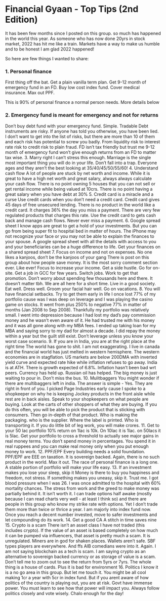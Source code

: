 # Financial Gyaan - Top Tips (2nd Edition)

<!-- This is revised post to be created
https://www.facebook.com/groups/asanideasforwealth/posts/8358643037539849/
-->

It has been few months since I posted on this group. so much has happened in the world this year. As someone who has now done 20yrs in stock market, 2022 has hit me like a train. Markets have a way to make us humble and to be honest I am glad 2022 happened! 

So here are few things I wanted to share: 

### 1. Personal finance 
First thing off the bat. Get a plain vanilla term plan. Get 9-12 month of emergency fund in an FD. Buy low cost index fund. Cover medical insurance. Max out PPF. 

This is 90% of personal finance a normal person needs. More details below

### 2. Emergency fund is meant for emergency and not for returns
Don’t buy debt fund with your emergency fund. Simple. Tradable Debt instruments are risky. If anyone has told you otherwise, you have been lied. I don’t want to get into the list of risks, but there are more than 10 of them and each risk has potential to screw you badly. From liquidity risk to interest rate risk to credit risk to plain fraud. 
FD isn’t tax friendly but trust me 9-12 month of emergency fund won’t give enough returns from an FD to matter tax wise. 
3. Marry right 
I can’t stress this enough. Marriage is the single most important thing you will do in your life. Don’t fall into a trap. Everyone ages and they aren’t the best looking at 35/40/45/50/55/60! 
4. Understand cash flow
A lot of people are stuck by net worth and income. While it is great to have a high net worth and great salary, always always calculate your cash flow. 
There is no point owning 5 houses that you can not sell or get rental income while being valued at 10crs. 
There is no point having a great salary when you have debt at 30%
5. Credit card is a miracle and a curse 
Use credit cards when you don’t need a credit card. Credit card gives 45 days of free unsecured lending. There is no product in the world like a credit card. 
It charges 36% the day you miss a payment. There are very few regulated products that charges this rate. 
Use the credit card to gets cash back and manage cash flows. Never ever miss a payment. 
6. Google spread sheet 
I know apps are great to get a hold of your investments. But you can go from being super fit to hospital bed in matter of hours. The iPhone may not recognize your face or you may not be able to explain the finances to your spouse. 
A google spread sheet with all the details with access to you and your beneficiaries can be a huge difference to life. 
Get your finances on a shared spread sheet 
7. Focus on income and not on expenses. No one likes a kanjoos, don’t be the kanjoos of your gang
There is post on this group about how people save money. It is the most sorry comment section ever. Like ever! 
Focus to increase your income. Get a side hustle. Go for on-site. Get a job in GCC for few years. Switch jobs. Work to get that promotion. 
Don’t worry about spending few thousands here and there. It doesn’t matter tbh. We are all here for a short time. Live in a good society. Eat well. Dress well. Groom your facial hair well. Go on vacations. 
8. You will have financial setbacks. Try to get them early in life 
I once lost 77% of my portfolio cause was I was deep on leverage and I was playing the casino game on stocks. It went from plus 250% to negative 77% in matter of months (Jan 2008 to Sep 2008). Thankfully my portfolio was relatively small. I went into depression because I had lost my dad’s pay commission money and he wasn’t even aware of it. He had trusted me with his money and it was all gone along with my MBA fees. 
I ended up taking loan for my MBA and saying sorry to my dad for almost a decade. I did repay the money within a year but the guilt still exist. 
Don’t leverage unless you know your worst case scenario. 
9. If you are in India, you are at the right place at the right time 
The world has gone to shit. I am not exaggerating. I live in canada and the financial world has just melted in western hemisphere. The western economies are in stagflation. US markets are below 200DMA with inverted yield curve and expected rate hike while inflation refuses to go away. 
India is at ATH. There is growth expected of 6.8%. Inflation hasn’t been bad wrt peers. Currency has held up. Russian oil has helped. 
The big money is just waiting to pour in. Don’t miss the bus. 
10. Mulitbaggers 
You might wonder if there are multibaggers left in india. The answer is simple - Yes. They are right in front of you. 
I picked Page Industries early cause I spoke to a shopkeeper on why he is keeping Jockey products in the front aisle while rest are in back aisles. 
Speak to your shopkeepers on what people are buying. Look at the carts of other shoppers of what they are buying. If you do this often, you will be able to pick the product that is sticking with consumers. Then go in-depth of that product. Who is making the packaging. who is the supplier. Where the label is printed. Who is transporting it. If you do little bit of leg work, you will make crores. 
11. Get to your 50 lac portfolio 
10% return on 1lac is 10k. On 10lac it is 1lac. on 50lacs it is 5lac. Get your portfolio to cross a threshold to actually see major gains in real money terms. 
You don’t spend money in percentages. You spend it in real ruppees and you can make real money only when you put enough money to work. 
12. PPF/EPF 
Every building needs a solid foundation. PPF/EPF are EEE on taxation. It is sovereign backed. Again, there is no such product in the world. Max it out. 
The race of personal finance is a long one. A stable portion of portfolio will make your life easy. 
13. If an investment makes you lose your sleep, skip it 
Money is there to buy you happiness and freedom, not stress. If something makes you uneasy, skip it. 
Trust me. I got blood pressure when I was 26. I was once admitted to the hospital with 60% mortality chances. The stress from work and the greed to make money was partially behind it. It isn’t worth it. 
I can trade options half awake (mostly because I can read charts very well - at least I think so) and there are people in this group who know my strike rate with options. Yet I don’t trade them more than twice or thrice a year. I am majorly into index fund now. 
Once you reach a decent number invested, move to safer investments and let compounding do its work. 
14. Get a good CA
A stitch in time saves nine
15. Crypto is a scam
There isn’t an asset class I have not traded (this includes crypto). If the value of an asset is based completely on how much it can be pumped via influencers, that asset is pretty much a scam. 
It is unregulated. Miners are in god for shaken places. Wallets aren’t safe. SBF types players are everywhere. And ffs AIB comedians were into it. 
Again. I am not saying blockchain as a tech is scam. I am saying crypto as an alternative to sovereign backed currency or as storage of value is a scam. Don’t tell me to zoom out to see the return from 5yrs or 7yrs. The whole thing is a house of cards. 
Plus it is bad for environment 
16. Politics 
I know it is a no go area in this group. But let me touch it. 
You might be all cool making 1cr a year with 5cr in index fund. But if you arent aware of how politics of the country is playing out, you are at risk. 
Govt have immense power. You must learn to see how that power will impact you. Always follow politics closely and vote wisely. 
Chalo enough for the day!

